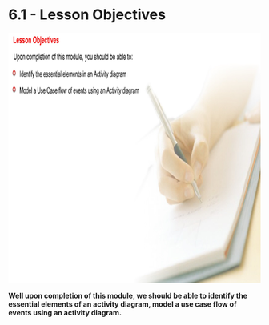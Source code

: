 # 6.1 - Lesson Objectives

<img src="/images/06_01_01.jpg" width="800" height="500">

**Well upon completion of this module, we should be able to identify the essential elements of an activity diagram, model a use case flow of events using an activity diagram.**